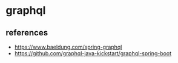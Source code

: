 # graphql

## references

- https://www.baeldung.com/spring-graphql
- https://github.com/graphql-java-kickstart/graphql-spring-boot